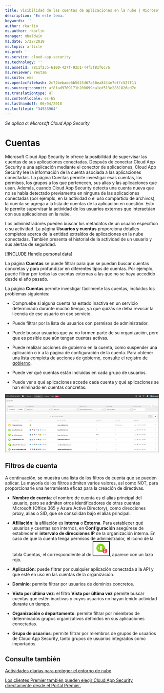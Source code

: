 ```yaml
---
title: Visibilidad de las cuentas de aplicaciones en la nube | Microsoft Docs
description: 'En este tema:'
keywords: ''
author: rkarlin
ms.author: rkarlin
manager: mbaldwin
ms.date: 5/22/2018
ms.topic: article
ms.prod: ''
ms.service: cloud-app-security
ms.technology: ''
ms.assetid: 7811f23b-6100-427f-93b1-44f5f81f6c76
ms.reviewer: reutam
ms.suite: ems
ms.openlocfilehash: 2c72bebaee6b5625d67a50ea8434e7effc527f11
ms.sourcegitcommit: af8fad9709171b200699ca1ed513e2831826ed7e
ms.translationtype: HT
ms.contentlocale: es-ES
ms.lasthandoff: 06/04/2018
ms.locfileid: "34558964"
---
```

*Se aplica a: Microsoft Cloud App Security*


# <a name="accounts"></a>Cuentas
Microsoft Cloud App Security le ofrece la posibilidad de supervisar las cuentas de sus aplicaciones conectadas. Después de conectar Cloud App Security a una aplicación mediante el conector de aplicaciones, Cloud App Security lee la información de la cuenta asociada a las aplicaciones conectadas. La página Cuentas permite investigar esas cuentas, los permisos, los grupos a los que pertenecen, sus alias y las aplicaciones que usan. Además, cuando Cloud App Security detecta una cuenta nueva que no se había detectado previamente en ninguna de las aplicaciones conectadas (por ejemplo, en la actividad o el uso compartido de archivos), la cuenta se agrega a la lista de cuentas de la aplicación en cuestión. Esto le permite supervisar la actividad de los usuarios externos que interactúan con sus aplicaciones en la nube.

Los administradores pueden buscar los metadatos de un usuario específico o su actividad. La página **Usuarios y cuentas** proporciona detalles completos acerca de la entidad extraídos de aplicaciones en la nube conectadas. También presenta el historial de la actividad de un usuario y sus alertas de seguridad.

[!INCLUDE [Handle personal data](../includes/gdpr-intro-sentence.md)]


La página **Cuentas** se puede filtrar para que se puedan buscar cuentas concretas y para profundizar en diferentes tipos de cuentas. Por ejemplo, puede filtrar por todas las cuentas externas a las que no se haya accedido desde el año pasado. 

La página **Cuentas** permite investigar fácilmente las cuentas, incluidos los problemas siguientes:  

-   Compruebe si alguna cuenta ha estado inactiva en un servicio determinado durante mucho tiempo, ya que quizás se deba revocar la licencia de ese usuario en ese servicio.  
-   Puede filtrar por la lista de usuarios con permisos de administrador.  

-   Puede buscar usuarios que ya no formen parte de su organización, pero que es posible que aún tengan cuentas activas.  

-   Puede realizar acciones de gobierno en la cuenta, como suspender una aplicación o ir a la página de configuración de la cuenta. Para obtener una lista completa de acciones de gobierno, consulte el [registro de gobierno](governance-actions.md).
    
-   Puede ver qué cuentas están incluidas en cada grupo de usuarios.  

-   Puede ver a qué aplicaciones accede cada cuenta y qué aplicaciones se han eliminado en cuentas concretas.
    

![pantalla cuentas](./media/accounts-page.png)

## <a name="account-filters"></a>Filtros de cuenta
A continuación, se muestra una lista de los filtros de cuenta que se pueden aplicar. La mayoría de los filtros admiten varios valores, así como NOT, para proporcionarle una herramienta eficaz para la creación de directivas.  
  
- **Nombre de cuenta**: el nombre de cuenta es el alias principal del usuario, pero se admiten otros identificadores de otras cuentas Microsoft (Office 365 y Azure Active Directory), como direcciones proxy, alias o SID, que se consolidan bajo el alias principal.

- **Afiliación**: la afiliación es **Interna** o **Externa**. Para establecer qué usuarios y cuentas son internos, en **Configuración** asegúrese de establecer el **intervalo de direcciones IP** de la organización interna. En caso de que la cuenta tenga permisos de administrador, el icono de la tabla Cuentas, el correspondiente al de ![administrador de cuenta](./media/accounts-admin-icon.png), aparece con un lazo rojo.

- **Aplicación**: puede filtrar por cualquier aplicación conectada a la API y que esté en uso en las cuentas de la organización.

- **Dominio**: permite filtrar por usuarios de dominios concretos.

- **Visto por última vez**: el filtro **Visto por última vez** permite buscar cuentas que estén inactivas y cuyos usuarios no hayan tenido actividad durante un tiempo.

- **Organización o departamento**: permite filtrar por miembros de determinados grupos organizativos definidos en sus aplicaciones conectadas.

- **Grupo de usuarios**: permite filtrar por miembros de grupos de usuarios de Cloud App Security, tanto grupos de usuarios integrados como importados.


## <a name="see-also"></a>Consulte también  
[Actividades diarias para proteger el entorno de nube](daily-activities-to-protect-your-cloud-environment.md)   

[Los clientes Premier también pueden elegir Cloud App Security directamente desde el Portal Premier.](https://premier.microsoft.com/)  
  
  